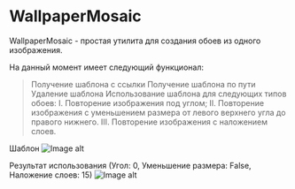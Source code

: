 # WallpaperMosaic

WallpaperMosaic - простая утилита для создания обоев из одного изображения.

На данный момент имеет следующий функционал:
> Получение шаблона с ссылки
> Получение шаблона по пути
> Удаление шаблона
> Использование шаблона для следующих типов обоев:
>  I.  Повторение изображения под углом;
>  II. Повторение изображения с уменьшением размера от левого верхнего угла до правого нижнего.
>  III.  Повторение изображения с наложением слоев.

Шаблон
![Image alt](https://i.imgur.com/XY0StCU.jpg)

Результат использования (Угол: 0, Уменьшение размера: False, Наложение слоев: 15)
![Image alt](https://i.imgur.com/cJE2aJn.png)
